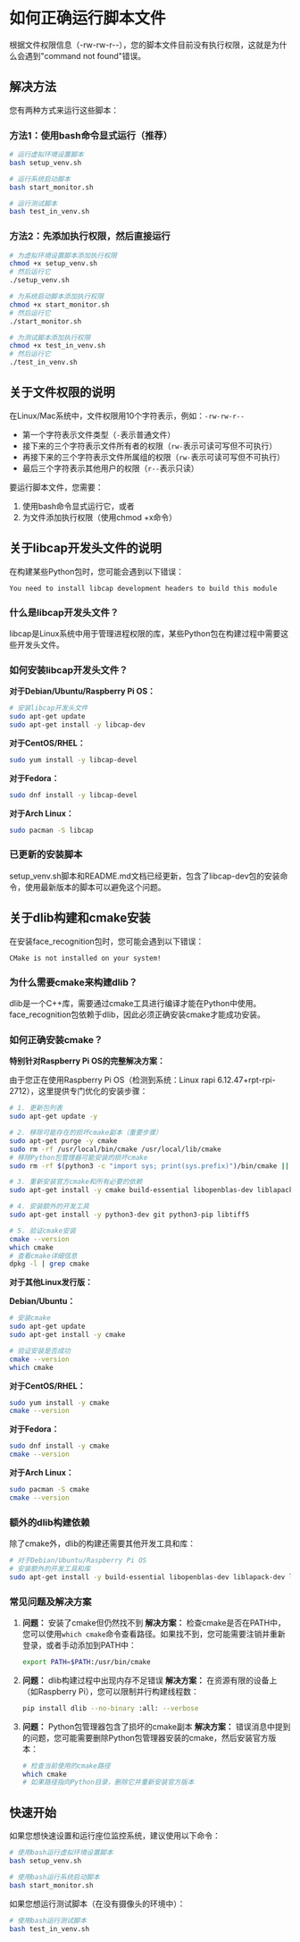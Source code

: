 # 如何正确运行脚本文件

根据文件权限信息（-rw-rw-r--），您的脚本文件目前没有执行权限，这就是为什么会遇到"command not found"错误。

## 解决方法

您有两种方式来运行这些脚本：

### 方法1：使用bash命令显式运行（推荐）
```bash
# 运行虚拟环境设置脚本
bash setup_venv.sh

# 运行系统启动脚本
bash start_monitor.sh

# 运行测试脚本
bash test_in_venv.sh
```

### 方法2：先添加执行权限，然后直接运行
```bash
# 为虚拟环境设置脚本添加执行权限
chmod +x setup_venv.sh
# 然后运行它
./setup_venv.sh

# 为系统启动脚本添加执行权限
chmod +x start_monitor.sh
# 然后运行它
./start_monitor.sh

# 为测试脚本添加执行权限
chmod +x test_in_venv.sh
# 然后运行它
./test_in_venv.sh
```

## 关于文件权限的说明

在Linux/Mac系统中，文件权限用10个字符表示，例如：`-rw-rw-r--`

- 第一个字符表示文件类型（`-`表示普通文件）
- 接下来的三个字符表示文件所有者的权限（`rw-`表示可读可写但不可执行）
- 再接下来的三个字符表示文件所属组的权限（`rw-`表示可读可写但不可执行）
- 最后三个字符表示其他用户的权限（`r--`表示只读）

要运行脚本文件，您需要：
1. 使用bash命令显式运行它，或者
2. 为文件添加执行权限（使用chmod +x命令）

## 关于libcap开发头文件的说明

在构建某些Python包时，您可能会遇到以下错误：
```
You need to install libcap development headers to build this module
```

### 什么是libcap开发头文件？
libcap是Linux系统中用于管理进程权限的库，某些Python包在构建过程中需要这些开发头文件。

### 如何安装libcap开发头文件？

**对于Debian/Ubuntu/Raspberry Pi OS：**
```bash
# 安装libcap开发头文件
sudo apt-get update
sudo apt-get install -y libcap-dev
```

**对于CentOS/RHEL：**
```bash
sudo yum install -y libcap-devel
```

**对于Fedora：**
```bash
sudo dnf install -y libcap-devel
```

**对于Arch Linux：**
```bash
sudo pacman -S libcap
```

### 已更新的安装脚本
setup_venv.sh脚本和README.md文档已经更新，包含了libcap-dev包的安装命令，使用最新版本的脚本可以避免这个问题。

## 关于dlib构建和cmake安装

在安装face_recognition包时，您可能会遇到以下错误：
```
CMake is not installed on your system!
```

### 为什么需要cmake来构建dlib？
dlib是一个C++库，需要通过cmake工具进行编译才能在Python中使用。face_recognition包依赖于dlib，因此必须正确安装cmake才能成功安装。

### 如何正确安装cmake？

**特别针对Raspberry Pi OS的完整解决方案：**

由于您正在使用Raspberry Pi OS（检测到系统：Linux rapi 6.12.47+rpt-rpi-2712），这里提供专门优化的安装步骤：

```bash
# 1. 更新包列表
sudo apt-get update -y

# 2. 移除可能存在的损坏cmake副本（重要步骤）
sudo apt-get purge -y cmake
sudo rm -rf /usr/local/bin/cmake /usr/local/lib/cmake
# 移除Python包管理器可能安装的损坏cmake
sudo rm -rf $(python3 -c "import sys; print(sys.prefix)")/bin/cmake || true

# 3. 重新安装官方cmake和所有必要的依赖
sudo apt-get install -y cmake build-essential libopenblas-dev liblapack-dev libjpeg-dev zlib1g-dev libcap-dev

# 4. 安装额外的开发工具
sudo apt-get install -y python3-dev git python3-pip libtiff5

# 5. 验证cmake安装
cmake --version
which cmake
# 查看cmake详细信息
dpkg -l | grep cmake
```

**对于其他Linux发行版：**

**Debian/Ubuntu：**
```bash
# 安装cmake
sudo apt-get update
sudo apt-get install -y cmake

# 验证安装是否成功
cmake --version
which cmake
```

**对于CentOS/RHEL：**
```bash
sudo yum install -y cmake
cmake --version
```

**对于Fedora：**
```bash
sudo dnf install -y cmake
cmake --version
```

**对于Arch Linux：**
```bash
sudo pacman -S cmake
cmake --version
```

### 额外的dlib构建依赖
除了cmake外，dlib的构建还需要其他开发工具和库：

```bash
# 对于Debian/Ubuntu/Raspberry Pi OS
# 安装额外的开发工具和库
sudo apt-get install -y build-essential libopenblas-dev liblapack-dev libjpeg-dev zlib1g-dev python3-dev git
```

### 常见问题及解决方案

1. **问题：** 安装了cmake但仍然找不到
   **解决方案：** 检查cmake是否在PATH中，您可以使用`which cmake`命令查看路径。如果找不到，您可能需要注销并重新登录，或者手动添加到PATH中：
   ```bash
   export PATH=$PATH:/usr/bin/cmake
   ```

2. **问题：** dlib构建过程中出现内存不足错误
   **解决方案：** 在资源有限的设备上（如Raspberry Pi），您可以限制并行构建线程数：
   ```bash
   pip install dlib --no-binary :all: --verbose
   ```

3. **问题：** Python包管理器包含了损坏的cmake副本
   **解决方案：** 错误消息中提到的问题，您可能需要删除Python包管理器安装的cmake，然后安装官方版本：
   ```bash
   # 检查当前使用的cmake路径
   which cmake
   # 如果路径指向Python目录，删除它并重新安装官方版本
   ```

## 快速开始

如果您想快速设置和运行座位监控系统，建议使用以下命令：
```bash
# 使用bash运行虚拟环境设置脚本
bash setup_venv.sh

# 使用bash运行系统启动脚本
bash start_monitor.sh
```

如果您想运行测试脚本（在没有摄像头的环境中）：
```bash
# 使用bash运行测试脚本
bash test_in_venv.sh
```